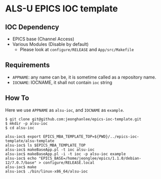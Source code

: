 # ALS-U EPICS IOC template

## IOC Dependency

* EPICS base (Channel Access)
* Various Modules (Disable by default)
	* Please look at `configure/RELEASE` and `App/src/Makefile`

## Requirements

* `APPNAME`: any name can be, it is sometime called as a repository name.
* `IOCNAME`: IOCNAME, it shall not contain `ioc` string

## How To

Here we use `APPNAME` as `alsu-ioc`, and `IOCNAME` as `example`.

```
$ git clone git@github.com:jeonghanlee/epics-ioc-template.git
$ mkdir -p alsu-ioc
$ cd alsu-ioc

alsu-ioc$ export EPICS_MBA_TEMPLATE_TOP=${PWD}/../epics-ioc-template/alsu-template
alsu-ioc$ ls $EPICS_MBA_TEMPLATE_TOP
alsu-ioc$ makeBaseApp.pl -t ioc alsu-ioc
alsu-ioc$ makeBaseApp.pl -i -t ioc -p alsu-ioc example
alsu-ioc$ echo "EPICS_BASE=/home/jeonglee/epics/1.1.0/debian-12/7.0.7/base" > configure/RELEASE.local
alsu-ioc$ make
alsu-ioc$ ./bin/linux-x86_64/alsu-ioc 
```
